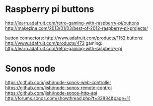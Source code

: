 Raspberry pi buttons
====================
http://learn.adafruit.com/retro-gaming-with-raspberry-pi/buttons
http://makezine.com/2013/01/03/best-of-2012-raspberry-pi-projects/

button connectors: http://www.adafruit.com/products/1152
buttons: http://www.adafruit.com/products/472
gaming: http://learn.adafruit.com/retro-gaming-with-raspberry-pi


Sonos node
==========
https://github.com/jishi/node-sonos-web-controller
https://github.com/jishi/node-sonos-remote-control
https://github.com/jishi/node-sonos-http-api
http://forums.sonos.com/showthread.php?t=33834&page=11
